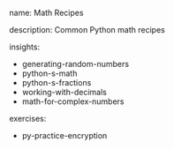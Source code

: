 name: Math Recipes

description: Common Python math recipes

insights:
  - generating-random-numbers
  - python-s-math
  - python-s-fractions
  - working-with-decimals
  - math-for-complex-numbers


exercises:
  - py-practice-encryption
